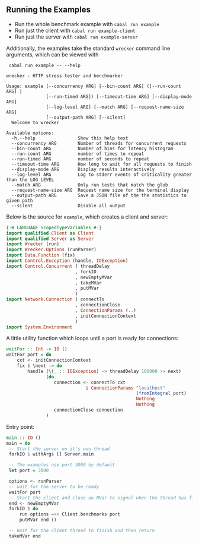 ## Running the Examples

- Run the whole benchmark example with `cabal run example`
- Run just the client with `cabal run example-client `
- Run just the server with `cabal run example-server`

Additionally, the examples take the standard `wrecker` command line arguments, which can be viewed with

     cabal run example -- --help

```
wrecker - HTTP stress tester and benchmarker

Usage: example [--concurrency ARG] [--bin-count ARG] ([--run-count ARG] |
               [--run-timed ARG]) [--timeout-time ARG] [--display-mode ARG]
               [--log-level ARG] [--match ARG] [--request-name-size ARG]
               [--output-path ARG] [--silent]
  Welcome to wrecker

Available options:
  -h,--help                Show this help text
  --concurrency ARG        Number of threads for concurrent requests
  --bin-count ARG          Number of bins for latency histogram
  --run-count ARG          number of times to repeat
  --run-timed ARG          number of seconds to repeat
  --timeout-time ARG       How long to wait for all requests to finish
  --display-mode ARG       Display results interactively
  --log-level ARG          Log to stderr events of criticality greater than the LOG_LEVEL
  --match ARG              Only run tests that match the glob
  --request-name-size ARG  Request name size for the terminal display
  --output-path ARG        Save a JSON file of the the statistics to given path
  --silent                 Disable all output
```

Below is the source for `example`, which creates a client and server:

```haskell
{-# LANGUAGE ScopedTypeVariables #-}
import qualified Client as Client
import qualified Server as Server
import Wrecker (run)
import Wrecker.Options (runParser)
import Data.Function (fix)
import Control.Exception (handle, IOException)
import Control.Concurrent ( threadDelay
                          , forkIO
                          , newEmptyMVar
                          , takeMVar
                          , putMVar
                          )
import Network.Connection ( connectTo
                          , connectionClose
                          , ConnectionParams (..)
                          , initConnectionContext
                          )
import System.Environment
```

A little utility function which loops until a port is ready for connections:

```haskell
waitFor :: Int -> IO ()
waitFor port = do
    cxt <- initConnectionContext
    fix $ \next -> do
        handle (\(_ :: IOException) -> threadDelay 100000 >> next)
               (do
                  connection <- connectTo cxt
                              $ ConnectionParams "localhost"
                                                 (fromIntegral port)
                                                 Nothing
                                                 Nothing
                  connectionClose connection
               )
```

Entry point:

```haskell
main :: IO ()
main = do
 -- Start the server on it's own thread
 forkIO $ withArgs [] Server.main

 -- The examples use port 3000 by default
 let port = 3000

 options <- runParser
 -- wait for the server to be ready
 waitFor port
 -- Start the client and close an MVar to signal when the thread has finished
 end <- newEmptyMVar
 forkIO $ do
     run options =<< Client.benchmarks port
     putMVar end ()

 -- Wait for the client thread to finish and then return
 takeMVar end
```
